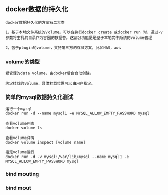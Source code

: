 ## docker数据的持久化

```
docker数据持久化的方案有二大类

1，基于本地文件系统的Volume。可以在执行docker create 或docker run 时，通过-v参数将主机的目录作为容器的数据卷。这部分功能便是基于本地文件系统的volume管理

2，苦于plugin的volume，支持第三方的存储方案，比如NAS，aws
```


### volume的类型
```
受管理的data volume，由docker后台自动创建。

绑定挂载的volume，具体挂载位置可以由用户指定。
```


### 简单的mysql数据持久化测试
```
运行一个mysql
docker run -d --name mysql1 -e MYSQL_ALLOW_EMPTY_PASSWORD mysql

查看volume列表
docker volume ls

查看volume详情
docker volume inspect [volume name]

指定volume运行
docker run -d -v mysql:/var/lib/mysql --name mysql1 -e MYSQL_ALLOW_EMPTY_PASSWORD mysql
```


### bind mouting


### bind mout